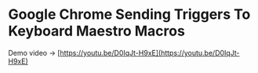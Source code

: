 # Google Chrome Sending Triggers To Keyboard Maestro Macros
Demo video -> [https://youtu.be/D0IqJt-H9xE](https://youtu.be/D0IqJt-H9xE)
